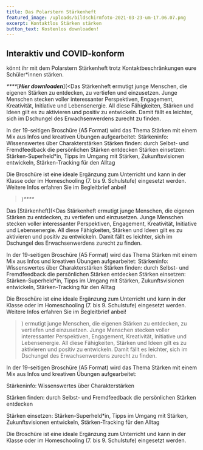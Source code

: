 ```yaml
---
title: Das Polarstern Stärkenheft
featured_image: /uploads/bildschirmfoto-2021-03-23-um-17.06.07.png
excerpt: Kontaktlos Stärken stärken
button_text: Kostenlos downloaden!
---
```

## Interaktiv und COVID-konform

könnt ihr mit dem Polarstern Stärkenheft trotz Kontaktbeschränkungen eure Schüler*innen stärken. 

_****_[_**Hier downloaden**_](<Das Stärkenheft ermutigt junge Menschen, die eigenen Stärken zu entdecken, zu vertiefen und einzusetzen. Junge Menschen stecken voller interessanter Perspektiven, Engagement, Kreativität, Initiative und Lebensenergie. All diese Fähigkeiten, Stärken und Ideen gilt es zu aktivieren und positiv zu entwickeln. Damit fällt es leichter, sich im Dschungel des Erwachsenwerdens zurecht zu finden.

In der 19-seitigen Broschüre (A5 Format) wird das Thema Stärken mit einem Mix aus Infos und kreativen Übungen aufgearbeitet:
Stärkeninfo: Wissenswertes über Charakterstärken 
Stärken finden: durch Selbst- und Fremdfeedback die persönlichen Stärken entdecken 
Stärken einsetzen: Stärken-Superheld*in, Tipps im Umgang mit Stärken, Zukunftsvisionen entwickeln, Stärken-Tracking für den Alltag 

Die Broschüre ist eine ideale Ergänzung zum Unterricht und kann in der Klasse oder im Homeschooling (7. bis 9. Schulstufe) eingesetzt werden. 
Weitere Infos erfahren Sie im Begleitbrief anbei! 
>)_****_

Das [Stärkenheft](<Das Stärkenheft ermutigt junge Menschen, die eigenen Stärken zu entdecken, zu vertiefen und einzusetzen. Junge Menschen stecken voller interessanter Perspektiven, Engagement, Kreativität, Initiative und Lebensenergie. All diese Fähigkeiten, Stärken und Ideen gilt es zu aktivieren und positiv zu entwickeln. Damit fällt es leichter, sich im Dschungel des Erwachsenwerdens zurecht zu finden.

In der 19-seitigen Broschüre (A5 Format) wird das Thema Stärken mit einem Mix aus Infos und kreativen Übungen aufgearbeitet:
Stärkeninfo: Wissenswertes über Charakterstärken 
Stärken finden: durch Selbst- und Fremdfeedback die persönlichen Stärken entdecken 
Stärken einsetzen: Stärken-Superheld*in, Tipps im Umgang mit Stärken, Zukunftsvisionen entwickeln, Stärken-Tracking für den Alltag 

Die Broschüre ist eine ideale Ergänzung zum Unterricht und kann in der Klasse oder im Homeschooling (7. bis 9. Schulstufe) eingesetzt werden. 
Weitere Infos erfahren Sie im Begleitbrief anbei! 
>) ermutigt junge Menschen, die eigenen Stärken zu entdecken, zu vertiefen und einzusetzen. Junge Menschen stecken voller interessanter Perspektiven, Engagement, Kreativität, Initiative und Lebensenergie. All diese Fähigkeiten, Stärken und Ideen gilt es zu aktivieren und positiv zu entwickeln. Damit fällt es leichter, sich im Dschungel des Erwachsenwerdens zurecht zu finden.

In der 19-seitigen Broschüre (A5 Format) wird das Thema Stärken mit einem Mix aus Infos und kreativen Übungen aufgearbeitet:

Stärkeninfo: Wissenswertes über Charakterstärken 

Stärken finden: durch Selbst- und Fremdfeedback die persönlichen Stärken entdecken 

Stärken einsetzen: Stärken-Superheld*in, Tipps im Umgang mit Stärken, Zukunftsvisionen entwickeln, Stärken-Tracking für den Alltag 

Die Broschüre ist eine ideale Ergänzung zum Unterricht und kann in der Klasse oder im Homeschooling (7. bis 9. Schulstufe) eingesetzt werden.
